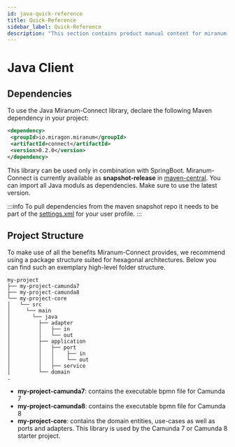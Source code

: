 ```yaml
---
id: java-quick-reference
title: Quick-Reference
sidebar_label: Quick-Reference
description: "This section contains product manual content for miranum-connect and its use within a java client ."
---
```


# Java Client
## Dependencies 
To use the Java Miranum-Connect library, declare the following Maven dependency in your project:     
```xml
<dependency>
 <groupId>io.miragon.miranum</groupId>
 <artifactId>connect</artifactId>
 <version>0.2.0</version>
</dependency>
```

This library can be used only in combination with SpringBoot. Miranum-Connect is currently available as **snapshot-release** 
in [maven-central](https://s01.oss.sonatype.org/content/repositories/snapshots/io/miragon/miranum/). You can import all Java moduls 
as dependencies. Make sure to use the latest version. 

:::info
To pull dependencies from the maven snapshot repo it needs to be part of the [settings.xml](https://github.com/FlowSquad/miranum) for your user profile.
:::

## Project Structure 
To make use of all the benefits Miranum-Connect provides, we recommend using a package structure suited for hexagonal architectures. 
Below you can find such an exemplary high-level folder structure. 

```
my-project
├── my-project-camunda7
├── my-project-camunda8
└── my-project-core
│   └── src
│     └── main
│       └── java
│         ├── adapter
│         │   ├── in
│         │   └── out
│         ├── application
│         │   ├── port
│         │   │    ├── in
│         │   │    └── out
│         │   ├── service
│         └── domain
.
```

- **my-project-camunda7**: contains the executable bpmn file for Camunda 7
- **my-project-camunda8**: contains the executable bpmn file for Camunda 8 
- **my-project-core**: contains the domain entities, use-cases as well as ports and adapters. This library is used by the Camunda 7 or Camunda 8 starter project.
